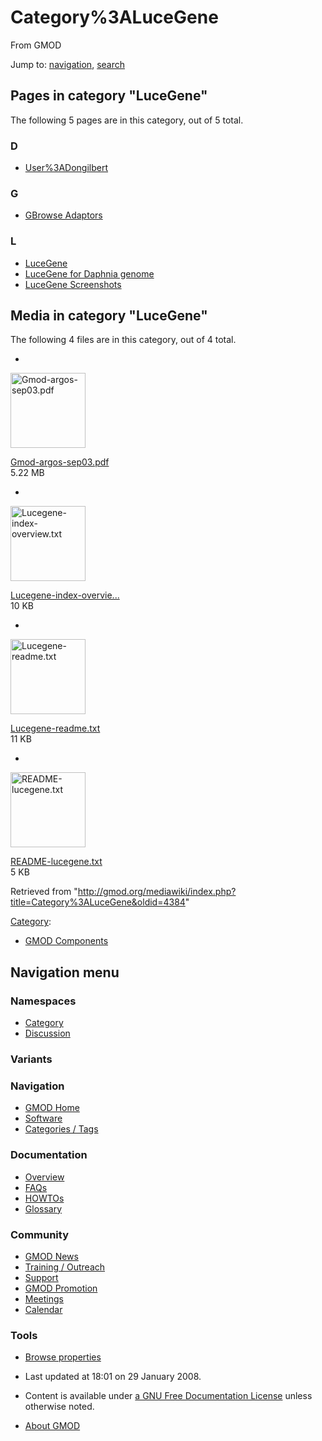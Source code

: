 









<span id="top"></span>







# <span dir="auto">Category%3ALuceGene</span>





From GMOD









Jump to: [navigation](#mw-navigation), [search](#p-search)









## Pages in category "LuceGene"

The following 5 pages are in this category, out of 5 total.



### D

- [User%3ADongilbert](User%3ADongilbert "User%3ADongilbert")

### G

- [GBrowse Adaptors](GBrowse_Adaptors "GBrowse Adaptors")

### L

- [LuceGene](LuceGene "LuceGene")
- [LuceGene for Daphnia
  genome](LuceGene_for_Daphnia_genome "LuceGene for Daphnia genome")
- [LuceGene Screenshots](LuceGene_Screenshots "LuceGene Screenshots")







## Media in category "LuceGene"

The following 4 files are in this category, out of 4 total.

- 

  

  

  <a href="File:Gmod-argos-sep03.pdf" class="image"><img
  src="../mediawiki/skins/common/images/icons/fileicon-pdf.png"
  width="120" height="120" alt="Gmod-argos-sep03.pdf" /></a>

  

  

  

  [Gmod-argos-sep03.pdf](File:Gmod-argos-sep03.pdf "File:Gmod-argos-sep03.pdf")  
  5.22 MB  

  

  

- 

  

  

  <a href="File:Lucegene-index-overview.txt" class="image"><img
  src="../mediawiki/skins/common/images/icons/fileicon-txt.png"
  width="120" height="120" alt="Lucegene-index-overview.txt" /></a>

  

  

  

  [Lucegene-index-overvie...](File:Lucegene-index-overview.txt "File:Lucegene-index-overview.txt")  
  10 KB  

  

  

- 

  

  

  <a href="File:Lucegene-readme.txt" class="image"><img
  src="../mediawiki/skins/common/images/icons/fileicon-txt.png"
  width="120" height="120" alt="Lucegene-readme.txt" /></a>

  

  

  

  [Lucegene-readme.txt](File:Lucegene-readme.txt "File:Lucegene-readme.txt")  
  11 KB  

  

  

- 

  

  

  <a href="File:README-lucegene.txt" class="image"><img
  src="../mediawiki/skins/common/images/icons/fileicon-txt.png"
  width="120" height="120" alt="README-lucegene.txt" /></a>

  

  

  

  [README-lucegene.txt](File:README-lucegene.txt "File:README-lucegene.txt")  
  5 KB  

  

  









Retrieved from
"<http://gmod.org/mediawiki/index.php?title=Category%3ALuceGene&oldid=4384>"







[Category](Special%3ACategories "Special%3ACategories"):

- [GMOD Components](Category%3AGMOD_Components "Category%3AGMOD Components")















## Navigation menu









### Namespaces

- <span id="ca-nstab-category"><a href="Category%3ALuceGene" accesskey="c"
  title="View the category page [c]">Category</a></span>
- <span id="ca-talk"><a
  href="http://gmod.org/mediawiki/index.php?title=Category_talk:LuceGene&amp;action=edit&amp;redlink=1"
  accesskey="t"
  title="Discussion about the content page [t]">Discussion</a></span>





### 

### Variants[](#)























<a href="Main_Page"
style="background-image: url(../images/GMOD-cogs.png);"
title="Visit the main page"></a>





### Navigation



- <span id="n-GMOD-Home">[GMOD Home](Main_Page)</span>
- <span id="n-Software">[Software](GMOD_Components)</span>
- <span id="n-Categories-.2F-Tags">[Categories /
  Tags](Categories)</span>







### Documentation



- <span id="n-Overview">[Overview](Overview)</span>
- <span id="n-FAQs">[FAQs](Category%3AFAQ)</span>
- <span id="n-HOWTOs">[HOWTOs](Category%3AHOWTO)</span>
- <span id="n-Glossary">[Glossary](Glossary)</span>







### Community



- <span id="n-GMOD-News">[GMOD News](GMOD_News)</span>
- <span id="n-Training-.2F-Outreach">[Training /
  Outreach](Training_and_Outreach)</span>
- <span id="n-Support">[Support](Support)</span>
- <span id="n-GMOD-Promotion">[GMOD Promotion](GMOD_Promotion)</span>
- <span id="n-Meetings">[Meetings](Meetings)</span>
- <span id="n-Calendar">[Calendar](Calendar)</span>







### Tools




- <span id="t-smwbrowselink"><a href="Special%3ABrowse/Category%3ALuceGene" rel="smw-browse">Browse
  properties</a></span>












- <span id="footer-info-lastmod">Last updated at 18:01 on 29 January
  2008.</span>
<!-- - <span id="footer-info-viewcount">12,820 page views.</span> -->
- <span id="footer-info-copyright">Content is available under
  <a href="http://www.gnu.org/licenses/fdl-1.3.html" class="external"
  rel="nofollow">a GNU Free Documentation License</a> unless otherwise
  noted.</span>

<!-- -->

- <span id="footer-places-about">[About
  GMOD](GMOD%3AAbout "GMOD%3AAbout")</span>

<!-- -->








